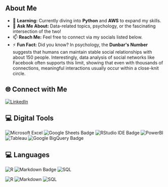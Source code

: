 ## About Me

- 🌱 **Learning:** Currently diving into **Python** and **AWS** to expand my skills.  
- 💬 **Ask Me About:** Data-related topics, psychology, or the fascinating intersection of the two!  
- 📫 **Reach Me:** Feel free to connect via my socials listed below.  
- ⚡ **Fun Fact:** Did you know? In psychology, the **Dunbar's Number** suggests that humans can maintain stable social relationships with about 150 people. Interestingly, data analysis of social networks like Facebook often supports this limit, showing that even with thousands of connections, meaningful interactions usually occur within a close-knit circle.

## 🌐 Connect with Me
[![LinkedIn](https://img.shields.io/badge/LinkedIn-0077B5?style=for-the-badge&logo=linkedin&logoColor=white)](https://linkedin.com/in/yuichirofukushi)

## 💻 Digital Tools
![Microsoft Excel](https://img.shields.io/badge/Microsoft_Excel-217346?style=for-the-badge&logo=microsoft-excel&logoColor=white)
![Google Sheets Badge](https://img.shields.io/badge/Google%20Sheets-34A853?style=for-the-badge&logo=google-sheets&logoColor=white)
![RStudio IDE Badge](https://img.shields.io/badge/RStudio%20IDE-75AADB?logo=rstudioide&logoColor=fff&style=for-the-badge)
![PowerBI](https://img.shields.io/badge/PowerBI-F2C811?style=for-the-badge&logo=Power%20BI&logoColor=white)
![Tableau](https://img.shields.io/badge/Tableau-E97627?style=for-the-badge&logo=tableau&logoColor=white)
![Google BigQuery Badge](https://img.shields.io/badge/Google%20BigQuery-669DF6?logo=googlebigquery&logoColor=fff&style=for-the-badge)

## 💻 Languages
![R](https://img.shields.io/badge/r-%23276DC3.svg?style=for-the-badge&logo=r&logoColor=white)
![Markdown Badge](https://img.shields.io/badge/Markdown-000?logo=markdown&logoColor=fff&style=for-the-badge)
![SQL](https://img.shields.io/badge/SQL-32CD32?style=for-the-badge&logo=sqlite&logoColor=white)

![R](https://img.shields.io/badge/r-%23276DC3.svg?style=flat&logo=r&logoColor=white)
![Markdown](https://img.shields.io/badge/markdown-%23000000.svg?style=flat&logo=markdown&logoColor=white)
![SQL](https://img.shields.io/badge/SQL-32CD32?style=flat&logo=sqlite&logoColor=white)








